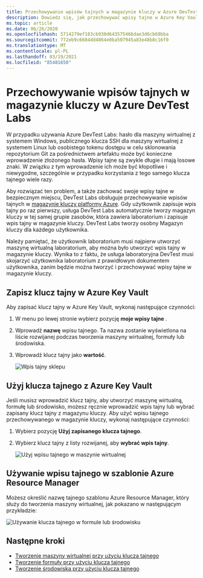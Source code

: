```yaml
---
title: Przechowywanie wpisów tajnych w magazynie kluczy w Azure DevTest Labs | Microsoft Docs
description: Dowiedz się, jak przechowywać wpisy tajne w Azure Key Vault i korzystać z nich podczas tworzenia maszyny wirtualnej, formuły lub środowiska.
ms.topic: article
ms.date: 06/26/2020
ms.openlocfilehash: 5714279ef183cb930d643575466dae3d6cb69bba
ms.sourcegitcommit: 772eb9c6684dd4864e0ba507945a83e48b8c16f0
ms.translationtype: MT
ms.contentlocale: pl-PL
ms.lasthandoff: 03/19/2021
ms.locfileid: "85481650"
---
```

# <a name="store-secrets-in-a-key-vault-in-azure-devtest-labs"></a>Przechowywanie wpisów tajnych w magazynie kluczy w Azure DevTest Labs
W przypadku używania Azure DevTest Labs: hasło dla maszyny wirtualnej z systemem Windows, publicznego klucza SSH dla maszyny wirtualnej z systemem Linux lub osobistego tokenu dostępu w celu sklonowania repozytorium Git za pośrednictwem artefaktu może być konieczne wprowadzenie złożonego hasła. Wpisy tajne są zwykle długie i mają losowe znaki. W związku z tym wprowadzenie ich może być kłopotliwe i niewygodne, szczególnie w przypadku korzystania z tego samego klucza tajnego wiele razy.

Aby rozwiązać ten problem, a także zachować swoje wpisy tajne w bezpiecznym miejscu, DevTest Labs obsługuje przechowywanie wpisów tajnych w [magazynie kluczy platformy Azure](../key-vault/general/overview.md). Gdy użytkownik zapisuje wpis tajny po raz pierwszy, usługa DevTest Labs automatycznie tworzy magazyn kluczy w tej samej grupie zasobów, która zawiera laboratorium i zapisuje wpis tajny w magazynie kluczy. DevTest Labs tworzy osobny Magazyn kluczy dla każdego użytkownika. 

Należy pamiętać, że użytkownik laboratorium musi najpierw utworzyć maszynę wirtualną laboratorium, aby można było utworzyć wpis tajny w magazynie kluczy. Wynika to z faktu, że usługa laboratoryjna DevTest musi skojarzyć użytkownika laboratorium z prawidłowym dokumentem użytkownika, zanim będzie można tworzyć i przechowywać wpisy tajne w magazynie kluczy. 


## <a name="save-a-secret-in-azure-key-vault"></a>Zapisz klucz tajny w Azure Key Vault
Aby zapisać klucz tajny w Azure Key Vault, wykonaj następujące czynności:

1. W menu po lewej stronie wybierz pozycję **moje wpisy tajne** .
2. Wprowadź **nazwę** wpisu tajnego. Ta nazwa zostanie wyświetlona na liście rozwijanej podczas tworzenia maszyny wirtualnej, formuły lub środowiska. 
3. Wprowadź klucz tajny jako **wartość**.

    ![Wpis tajny sklepu](media/devtest-lab-store-secrets-in-key-vault/store-secret.png)

## <a name="use-a-secret-from-azure-key-vault"></a>Użyj klucza tajnego z Azure Key Vault
Jeśli musisz wprowadzić klucz tajny, aby utworzyć maszynę wirtualną, formułę lub środowisko, możesz ręcznie wprowadzić wpis tajny lub wybrać zapisany klucz tajny z magazynu kluczy. Aby użyć wpisu tajnego przechowywanego w magazynie kluczy, wykonaj następujące czynności:

1. Wybierz pozycję **Użyj zapisanego klucza tajnego**. 
2. Wybierz klucz tajny z listy rozwijanej, aby **wybrać wpis tajny**. 

    ![Użyj wpisu tajnego w maszynie wirtualnej](media/devtest-lab-store-secrets-in-key-vault/secret-store-pick-a-secret.png)

## <a name="use-a-secret-in-an-azure-resource-manager-template"></a>Używanie wpisu tajnego w szablonie Azure Resource Manager
Możesz określić nazwę tajnego szablonu Azure Resource Manager, który służy do tworzenia maszyny wirtualnej, jak pokazano w następującym przykładzie:

![Używanie klucza tajnego w formule lub środowisku](media/devtest-lab-store-secrets-in-key-vault/secret-store-arm-template.png)

## <a name="next-steps"></a>Następne kroki

- [Tworzenie maszyny wirtualnej przy użyciu klucza tajnego](devtest-lab-add-vm.md) 
- [Tworzenie formuły przy użyciu klucza tajnego](devtest-lab-manage-formulas.md)
- [Tworzenie środowiska przy użyciu klucza tajnego](devtest-lab-create-environment-from-arm.md)
